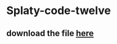 # Splaty-code-twelve  
  ## download the file [here](https://github.com/artyfrank/Splaty-code-twelve/releases/new)
